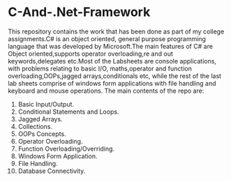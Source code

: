 # C-And-.Net-Framework
This repository contains the work that has been done as part of my college assignments.C# is an object oriented, general purpose programming language that was developed by
Microsoft.The main features of C# are Object oriented,supports operator overloading,re and out keywords,delegates etc.Most of the Labsheets are console applications, with problems relating to basic I/O, maths,operator and function overloading,OOPs,jagged arrays,conditionals etc, while the rest of the last lab sheets comprise of windows form applications with file handling and keyboard and mouse operations.
The main contents of the repo are:
<ol>
  <li>Basic Input/Output.</li>
  <li>Conditional Statements and Loops.</li>
  <li>Jagged Arrays.</li>
  <li>Collections.</li>
  <li>OOPs Concepts.</li>
  <li>Operator Overloading.</li>
  <li>Function Overloading/Overriding.</li>
  <li>Windows Form Application.</li>
  <li>File Handling.</li>
  <li>Database Connectivity.</li>
  
</ol>
